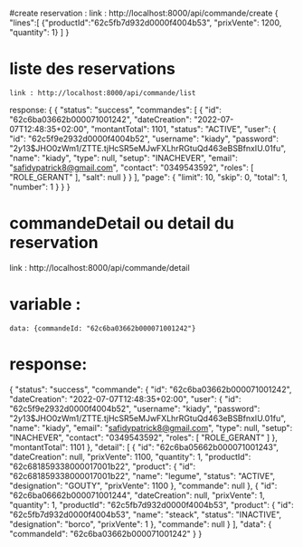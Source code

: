 #create reservation :
link : http://localhost:8000/api/commande/create
    {
	"lines":[
			{"productId":"62c5fb7d932d0000f4004b53",
			"prixVente": 1200,
			"quantity": 1}
	]
  }
# liste des reservations
    link : http://localhost:8000/api/commande/list
response:
    {
        {
	"status": "success",
	"commandes": [
		{
			"id": "62c6ba03662b000071001242",
			"dateCreation": "2022-07-07T12:48:35+02:00",
			"montantTotal": 1101,
			"status": "ACTIVE",
			"user": {
				"id": "62c5f9e2932d0000f4004b52",
				"username": "kiady",
				"password": "$2y$13$JHO0zWm1\/ZTTE.tjHcSR5eMJwFXLhrRGtuQd463eBSBfnxIU.01fu",
				"name": "kiady",
				"type": null,
				"setup": "INACHEVER",
				"email": "safidypatrick8@gmail.com",
				"contact": "0349543592",
				"roles": [
					"ROLE_GERANT"
				],
				"salt": null
			}
		}
	],
	"page": {
		"limit": 10,
		"skip": 0,
		"total": 1,
		"number": 1
	}
    }
    }

# commandeDetail ou detail du reservation 

 link : http://localhost:8000/api/commande/detail

 # variable :  
 	data: {commandeId: "62c6ba03662b000071001242"}

 # response: 
  {
	"status": "success",
	"commande": {
		"id": "62c6ba03662b000071001242",
		"dateCreation": "2022-07-07T12:48:35+02:00",
		"user": {
			"id": "62c5f9e2932d0000f4004b52",
			"username": "kiady",
			"password": "$2y$13$JHO0zWm1\/ZTTE.tjHcSR5eMJwFXLhrRGtuQd463eBSBfnxIU.01fu",
			"name": "kiady",
			"email": "safidypatrick8@gmail.com",
			"type": null,
			"setup": "INACHEVER",
			"contact": "0349543592",
			"roles": [
				"ROLE_GERANT"
			]
		},
		"montantTotal": 1101
	},
	"detail": [
		{
			"id": "62c6ba05662b000071001243",
			"dateCreation": null,
			"prixVente": 1100,
			"quantity": 1,
			"productId": "62c681859338000017001b22",
			"product": {
				"id": "62c681859338000017001b22",
				"name": "legume",
				"status": "ACTIVE",
				"designation": "GOUTY",
				"prixVente": 1100
			},
			"commande": null
		},
		{
			"id": "62c6ba06662b000071001244",
			"dateCreation": null,
			"prixVente": 1,
			"quantity": 1,
			"productId": "62c5fb7d932d0000f4004b53",
			"product": {
				"id": "62c5fb7d932d0000f4004b53",
				"name": "steack",
				"status": "INACTIVE",
				"designation": "borco",
				"prixVente": 1
			},
			"commande": null
		}
	],
	"data": {
		"commandeId": "62c6ba03662b000071001242"
	}
}


